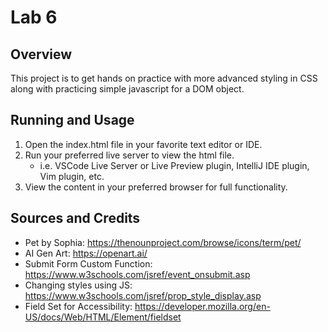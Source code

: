 # Lab 6

## Overview

This project is to get hands on practice with more advanced styling in CSS along with practicing simple javascript for a DOM object.

## Running and Usage

1. Open the index.html file in your favorite text editor or IDE.
2. Run your preferred live server to view the html file.
   - i.e. VSCode Live Server or Live Preview plugin, IntelliJ IDE plugin, Vim plugin, etc.
3. View the content in your preferred browser for full functionality.

## Sources and Credits

- Pet by Sophia: <https://thenounproject.com/browse/icons/term/pet/>
- AI Gen Art: <https://openart.ai/>
- Submit Form Custom Function: <https://www.w3schools.com/jsref/event_onsubmit.asp>
- Changing styles using JS: <https://www.w3schools.com/jsref/prop_style_display.asp>
- Field Set for Accessibility: <https://developer.mozilla.org/en-US/docs/Web/HTML/Element/fieldset>
